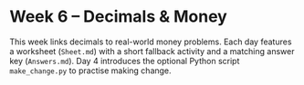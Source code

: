# Week 6 – Decimals & Money

This week links decimals to real-world money problems.
Each day features a worksheet (`Sheet.md`) with a short fallback activity and a matching answer key (`Answers.md`).
Day 4 introduces the optional Python script `make_change.py` to practise making change.
